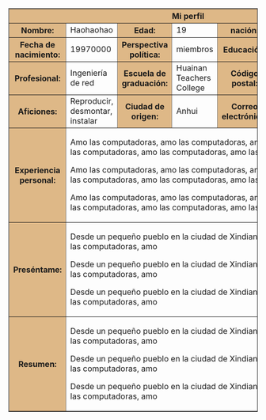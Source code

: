 <html>
 
<body background=http://p1.so.qhmsg.com/t01ed5a885549b6bf3b.jpg>
 
<table border="1" align="center" cellpadding="10" width="800">
<tr>
    <th colspan = "7" bgcolor = "BurlyWood"> Mi perfil </ th>
</tr>
 
<tr>
         <th bgcolor = "BurlyWood"> Nombre: </ th>
         <td> Haohaohao </ td>
         <th bgcolor = "BurlyWood"> Edad: </ th>
    <td>19</td>
         <th bgcolor = "BurlyWood"> nación: </ th>
         <td> Han </ td>
    <td rowspan="3" width="100"<p><a href="https://www.so.com/s?ie=utf-8&shb=1&src=home_tab_image&q=%E4%BB%A3%E5%BA%94%E8%B1%AA"><img border="0" src="http://a2.qpic.cn/psb?/V140HpS919MdYh/pzg3zzU**Gw41Fi7T8R9uNFUua5brWbnD3N9Bf8UPKI!/b/dAkBAAAAAAAA&bo=eAB4AAAAAAAFByQ!&rf=viewer_4" />
</a></p></td>
</tr>
 
<tr>
         <th bgcolor = "BurlyWood"> Fecha de nacimiento: </ th>
    <td>19970000</td>
         <th bgcolor = "BurlyWood"> Perspectiva política: </ th>
         <td> miembros </ td>
         <th bgcolor = "BurlyWood"> Educación: </ th>
         <td> Pregrado </ td>
</tr>
 
<tr>
         <th bgcolor = "BurlyWood"> Profesional: </ th>
         <td> Ingeniería de red </ td>
         <th bgcolor = "BurlyWood"> Escuela de graduación: </ th>
         <td> Huainan Teachers College </ td>
         <th bgcolor = "BurlyWood"> Código postal: </ th>
    <td>237483</td>
</tr>
 
<tr>
           <th bgcolor = "BurlyWood"> Aficiones: </ th>
           <td> Reproducir, desmontar, instalar </ td>
           <th bgcolor = "BurlyWood"> Ciudad de origen: </ th>
           <td> Anhui </ td>
           <th bgcolor = "BurlyWood"> Correo electrónico: </ th>
     <td colspan="2"<p><a  href="mailto:182******@qq.com?subject=Hello%20again">182*******@qq.com </a></p></td>
</tr>
 
<tr>
           <th height = "160" bgcolor = "BurlyWood"> Experiencia personal: </ th>
     <td colspan="6">
       <p> Amo las computadoras, amo las computadoras, amo las computadoras, amo las computadoras, amo las computadoras, amo las computadoras </ p>
       <p> Amo las computadoras, amo las computadoras, amo las computadoras, amo las computadoras, amo las computadoras, amo las computadoras </ p>
       <p> Amo las computadoras, amo las computadoras, amo las computadoras, amo las computadoras, amo las computadoras, amo las computadoras </ p>
    </td>
</tr>
 
<tr>
           <th height = "160" bgcolor = "BurlyWood"> Preséntame: </ th>
     <td colspan="6">
         <p> Desde un pequeño pueblo en la ciudad de Xindian, provincia de Anhui, amo las computadoras, amo </ p>
         <p> Desde un pequeño pueblo en la ciudad de Xindian, provincia de Anhui, amo las computadoras, amo </ p>
         <p> Desde un pequeño pueblo en la ciudad de Xindian, provincia de Anhui, amo las computadoras, amo </ p>
</tr>
 
<tr>
           <th height = "160" bgcolor = "BurlyWood"> Resumen: </ th>
     <td colspan="6">
         <p> Desde un pequeño pueblo en la ciudad de Xindian, provincia de Anhui, amo las computadoras, amo </ p>
         <p> Desde un pequeño pueblo en la ciudad de Xindian, provincia de Anhui, amo las computadoras, amo </ p>
         <p> Desde un pequeño pueblo en la ciudad de Xindian, provincia de Anhui, amo las computadoras, amo </ p>
</tr>
 
</body>
 
</html>
